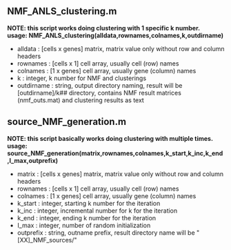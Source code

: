 
**NMF_ANLS_clustering.m**
----------
**NOTE: this script works doing clustering with 1 specific k number.**<br>
**usage: NMF_ANLS_clustering(alldata,rownames,colnames,k,outdirname)**
* alldata : [cells x genes] matrix, matrix value only without row and column headers
* rownames : [cells x 1] cell array, usually cell (row) names
* colnames : [1 x genes] cell array, usually gene (column) names
* k : integer, k number for NMF and clusterings
* outdirname : string, output directory naming, result will be [outdirname]/k## directory, contains NMF result matrices (nmf_outs.mat) and clustering results as text

**source_NMF_generation.m**
----------
**NOTE: this script basically works doing clustering with multiple times.**<br>
**usage: source_NMF_generation(matrix,rownames,colnames,k_start,k_inc,k_end,I_max,outprefix)**
* matrix : [cells x genes] matrix, matrix value only without row and column headers
* rownames : [cells x 1] cell array, usually cell (row) names
* colnames : [1 x genes] cell array, usually gene (column) names
* k_start : integer, starting k number for the iteration
* k_inc : integer, incremental number for k for the iteration 
* k_end : integer, ending k number for the iteration
* I_max : integer, number of random initialization
* outprefix : string, outname prefix, result directory name will be "[XX]_NMF_sources/"
